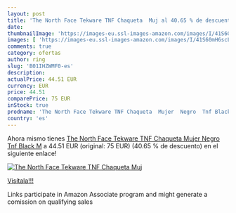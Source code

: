 ```yaml
---
layout: post
title: 'The North Face Tekware TNF Chaqueta  Muj al 40.65 % de descuento'
date: 
thumbnailImage: 'https://images-eu.ssl-images-amazon.com/images/I/41S60mH6scL._SL200_.jpg'
images: [ 'https://images-eu.ssl-images-amazon.com/images/I/41S60mH6scL._SL200_.jpg' ]
comments: true
category: ofertas
author: ring
slug: 'B01IHZWMF0-es'
description:
actualPrice: 44.51 EUR
currency: EUR
price: 44.51
comparePrice: 75 EUR
inStock: true
prodname: 'The North Face Tekware TNF Chaqueta  Mujer  Negro  Tnf Black   M'
country: 'es'
---
```


Ahora mismo tienes [The North Face Tekware TNF Chaqueta  Mujer  Negro  Tnf Black   M](https://www.amazon.es/dp/B01IHZWMF0/?tag=tolees-21) a 44.51 EUR (original: 75 EUR) (40.65 %  de descuento) en el siguiente enlace!

[![The North Face Tekware TNF Chaqueta  Muj](https://images-eu.ssl-images-amazon.com/images/I/41S60mH6scL._SL200_.jpg)](https://www.amazon.es/dp/B01IHZWMF0/?tag=tolees-21)

[Visítala!!!](https://www.amazon.es/dp/B01IHZWMF0/?tag=tolees-21)

Links participate in Amazon Associate program and might generate a comission on qualifying sales
